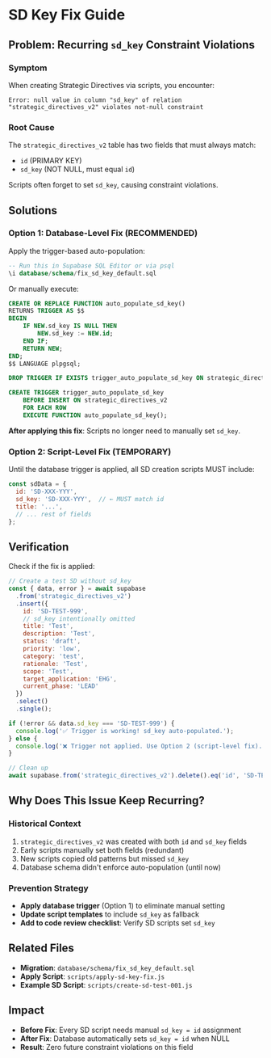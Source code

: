 # SD Key Fix Guide

## Problem: Recurring `sd_key` Constraint Violations

### Symptom
When creating Strategic Directives via scripts, you encounter:
```
Error: null value in column "sd_key" of relation "strategic_directives_v2" violates not-null constraint
```

### Root Cause
The `strategic_directives_v2` table has two fields that must always match:
- `id` (PRIMARY KEY)
- `sd_key` (NOT NULL, must equal `id`)

Scripts often forget to set `sd_key`, causing constraint violations.

## Solutions

### Option 1: Database-Level Fix (RECOMMENDED)

Apply the trigger-based auto-population:

```sql
-- Run this in Supabase SQL Editor or via psql
\i database/schema/fix_sd_key_default.sql
```

Or manually execute:
```sql
CREATE OR REPLACE FUNCTION auto_populate_sd_key()
RETURNS TRIGGER AS $$
BEGIN
    IF NEW.sd_key IS NULL THEN
        NEW.sd_key := NEW.id;
    END IF;
    RETURN NEW;
END;
$$ LANGUAGE plpgsql;

DROP TRIGGER IF EXISTS trigger_auto_populate_sd_key ON strategic_directives_v2;

CREATE TRIGGER trigger_auto_populate_sd_key
    BEFORE INSERT ON strategic_directives_v2
    FOR EACH ROW
    EXECUTE FUNCTION auto_populate_sd_key();
```

**After applying this fix**: Scripts no longer need to manually set `sd_key`.

### Option 2: Script-Level Fix (TEMPORARY)

Until the database trigger is applied, all SD creation scripts MUST include:

```javascript
const sdData = {
  id: 'SD-XXX-YYY',
  sd_key: 'SD-XXX-YYY',  // ← MUST match id
  title: '...',
  // ... rest of fields
};
```

## Verification

Check if the fix is applied:

```javascript
// Create a test SD without sd_key
const { data, error } = await supabase
  .from('strategic_directives_v2')
  .insert({
    id: 'SD-TEST-999',
    // sd_key intentionally omitted
    title: 'Test',
    description: 'Test',
    status: 'draft',
    priority: 'low',
    category: 'test',
    rationale: 'Test',
    scope: 'Test',
    target_application: 'EHG',
    current_phase: 'LEAD'
  })
  .select()
  .single();

if (!error && data.sd_key === 'SD-TEST-999') {
  console.log('✅ Trigger is working! sd_key auto-populated.');
} else {
  console.log('❌ Trigger not applied. Use Option 2 (script-level fix).');
}

// Clean up
await supabase.from('strategic_directives_v2').delete().eq('id', 'SD-TEST-999');
```

## Why Does This Issue Keep Recurring?

### Historical Context
1. `strategic_directives_v2` was created with both `id` and `sd_key` fields
2. Early scripts manually set both fields (redundant)
3. New scripts copied old patterns but missed `sd_key`
4. Database schema didn't enforce auto-population (until now)

### Prevention Strategy
- **Apply database trigger** (Option 1) to eliminate manual setting
- **Update script templates** to include `sd_key` as fallback
- **Add to code review checklist**: Verify SD scripts set `sd_key`

## Related Files
- **Migration**: `database/schema/fix_sd_key_default.sql`
- **Apply Script**: `scripts/apply-sd-key-fix.js`
- **Example SD Script**: `scripts/create-sd-test-001.js`

## Impact
- **Before Fix**: Every SD script needs manual `sd_key = id` assignment
- **After Fix**: Database automatically sets `sd_key = id` when NULL
- **Result**: Zero future constraint violations on this field

